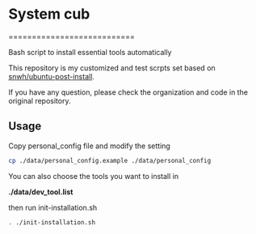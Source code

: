 # System cub
===========================


Bash script to install essential tools automatically

This repository is my customized and test scrpts set based on [snwh/ubuntu-post-install](https://github.com/snwh/ubuntu-post-install).

If you have any question, please check the organization and code in the original repository.

## Usage

Copy personal_config file and modify the setting

``` bash
cp ./data/personal_config.example ./data/personal_config
```

You can also choose the tools you want to install in

**./data/dev_tool.list**

then run init-installation.sh

``` bash
. ./init-installation.sh
```